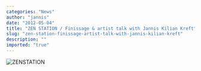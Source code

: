```yaml
---
categories: "News"
author: "jannis"
date: "2012-05-04"
title: "ZEN STATION / Finissage & artist talk with Jannis Kilian Kreft"
slug: "zen-station-finissage-artist-talk-with-jannis-kilian-kreft"
description: ""
imported: "true"
---
```



![ZENSTATION](finissage_zen%20s_r.jpg) 


